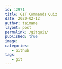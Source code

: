 ```yaml
---
id: 12971
title: GIT Commands Quiz
date: 2020-02-12
author: taimane
layout: post
permalink: /gitquiz/
published: true
image: 
categories: 
   - github
tags:
   - git
---
```

